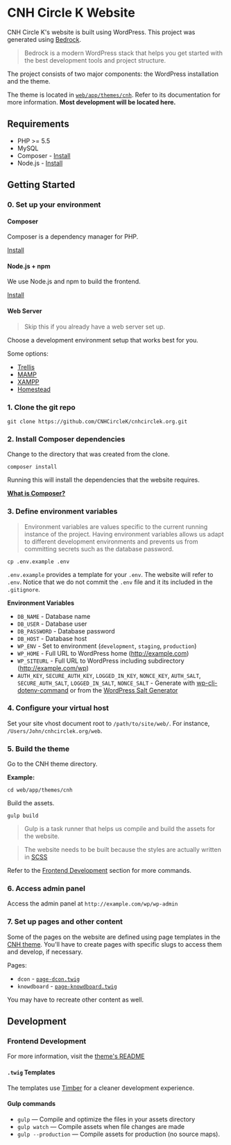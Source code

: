 # CNH Circle K Website
CNH Circle K's website is built using WordPress. This project was generated using [Bedrock](https://roots.io/bedrock/).

> Bedrock is a modern WordPress stack that helps you get started with the best development tools and project structure.

The project consists of two major components: the WordPress installation and the theme.

The theme is located in [`web/app/themes/cnh`](/web/app/themes/cnh). Refer to its documentation for more information. **Most development will be located here.**

## Requirements

* PHP >= 5.5
* MySQL
* Composer - [Install](https://getcomposer.org/doc/00-intro.md#installation-linux-unix-osx)
* Node.js - [Install](https://nodejs.org/en/)

## Getting Started

### 0. Set up your environment

#### Composer

Composer is a dependency manager for PHP.

[Install](https://getcomposer.org/doc/00-intro.md#installation-linux-unix-osx)

#### Node.js + npm

We use Node.js and npm to build the frontend.

[Install](https://nodejs.org/en/)


#### Web Server
> Skip this if you already have a web server set up.

Choose a development environment setup that works best for you.

Some options:

* [Trellis](https://roots.io/trellis/docs/installing-trellis/)
* [MAMP](https://www.mamp.info)
* [XAMPP](https://www.apachefriends.org/index.html)
* [Homestead](https://laravel.com/docs/5.6/homestead)

### 1. Clone the git repo
```
git clone https://github.com/CNHCircleK/cnhcirclek.org.git
```

### 2. Install Composer dependencies

Change to the directory that was created from the clone.

```
composer install
```

Running this will install the dependencies that the website requires.

[**What is Composer?**](https://getcomposer.org/doc/00-intro.md)

### 3. Define environment variables

> Environment variables are values specific to the current running instance of the project. Having environment variables allows us adapt to different development environments and prevents us from committing secrets such as the database password.

```
cp .env.example .env
```

`.env.example` provides a template for your `.env`. The website will refer to `.env`. Notice that we do not commit the `.env` file and it its included in the `.gitignore`.

**Environment Variables**
  * `DB_NAME` - Database name
  * `DB_USER` - Database user
  * `DB_PASSWORD` - Database password
  * `DB_HOST` - Database host
  * `WP_ENV` - Set to environment (`development`, `staging`, `production`)
  * `WP_HOME` - Full URL to WordPress home (http://example.com)
  * `WP_SITEURL` - Full URL to WordPress including subdirectory (http://example.com/wp)
  * `AUTH_KEY`, `SECURE_AUTH_KEY`, `LOGGED_IN_KEY`, `NONCE_KEY`, `AUTH_SALT`, `SECURE_AUTH_SALT`, `LOGGED_IN_SALT`, `NONCE_SALT` - Generate with [wp-cli-dotenv-command](https://github.com/aaemnnosttv/wp-cli-dotenv-command) or from the [WordPress Salt Generator](https://api.wordpress.org/secret-key/1.1/salt/)

### 4. Configure your virtual host

Set your site vhost document root to `/path/to/site/web/`. For instance, `/Users/John/cnhcirclek.org/web`.

### 5. Build the theme

Go to the CNH theme directory.

**Example:**
```
cd web/app/themes/cnh
```

Build the assets.

```
gulp build
```

> Gulp is a task runner that helps us compile and build the assets for the website.

> The website needs to be built because the styles are actually written in [SCSS](https://sass-lang.com)

Refer to the [Frontend Development](#frontend-development) section for more commands.

### 6. Access admin panel

Access the admin panel at `http://example.com/wp/wp-admin`

### 7. Set up pages and other content

Some of the pages on the website are defined using page templates in the [CNH theme](/web/app/themes/cnh). You'll have to create pages with specific slugs to access them and develop, if necessary.

Pages:
* `dcon` - [`page-dcon.twig`](/web/app/themes/cnh/templates/page-dcon.twig)
* `knowdboard` - [`page-knowdboard.twig`](/web/app/themes/cnh/templates/page-knowdboard.twig)

You may have to recreate other content as well.

## Development

### Frontend Development
For more information, visit the [theme's README](/web/app/themes/cnh/README.md)

#### `.twig` Templates
The templates use [Timber](https://www.upstatement.com/timber/) for a cleaner development experience.

#### Gulp commands

* `gulp` — Compile and optimize the files in your assets directory
* `gulp watch` — Compile assets when file changes are made
* `gulp --production` — Compile assets for production (no source maps).
